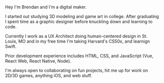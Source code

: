 Hey I'm Brendan and I'm a digital maker.

I started out studying 3D modeling and game art in college.  After graduating I spent time as a graphic designer before knuckling down and learning to code.

Currently I work as a UX Architect doing human-centered design in St. Louis, MO and in my free time I'm taking Harvard's CS50x, and learnign Swift.

Prior development experience includes HTML, CSS, and JavaScript (Vue, React Web, React Native, Node).

I'm always open to collaborating on fun projects, hit me up for work on 2D/3D games, anything iOS, and web stuff.
